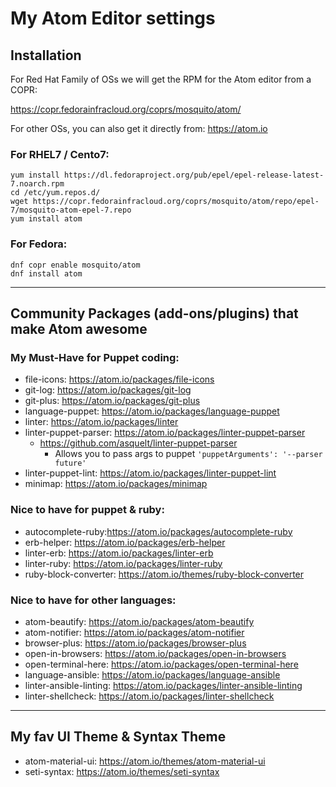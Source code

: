 # My Atom Editor settings
## Installation
For Red Hat Family of OSs we will get the RPM for the Atom editor from a COPR:

https://copr.fedorainfracloud.org/coprs/mosquito/atom/

For other OSs, you can also get it directly from: https://atom.io

### For RHEL7 / Cento7:
```shell
yum install https://dl.fedoraproject.org/pub/epel/epel-release-latest-7.noarch.rpm
cd /etc/yum.repos.d/
wget https://copr.fedorainfracloud.org/coprs/mosquito/atom/repo/epel-7/mosquito-atom-epel-7.repo
yum install atom
```

### For Fedora:
```shell
dnf copr enable mosquito/atom
dnf install atom
```

----------

## Community Packages (add-ons/plugins) that make Atom awesome
### My Must-Have for Puppet coding:
+ file-icons: https://atom.io/packages/file-icons
+ git-log: https://atom.io/packages/git-log
+ git-plus: https://atom.io/packages/git-plus
+ language-puppet: https://atom.io/packages/language-puppet
+ linter: https://atom.io/packages/linter
+ linter-puppet-parser: https://atom.io/packages/linter-puppet-parser
  + https://github.com/asquelt/linter-puppet-parser
     + Allows you to pass args to puppet `'puppetArguments': '--parser future'`
+ linter-puppet-lint: https://atom.io/packages/linter-puppet-lint
+ minimap: https://atom.io/packages/minimap


### Nice to have for puppet &amp; ruby:
+ autocomplete-ruby:https://atom.io/packages/autocomplete-ruby
+ erb-helper: https://atom.io/packages/erb-helper
+ linter-erb: https://atom.io/packages/linter-erb
+ linter-ruby: https://atom.io/packages/linter-ruby
+ ruby-block-converter: https://atom.io/themes/ruby-block-converter


### Nice to have for other languages:
+ atom-beautify: https://atom.io/packages/atom-beautify
+ atom-notifier: https://atom.io/packages/atom-notifier
+ browser-plus: https://atom.io/packages/browser-plus
+ open-in-browsers: https://atom.io/packages/open-in-browsers
+ open-terminal-here: https://atom.io/packages/open-terminal-here
+ language-ansible: https://atom.io/packages/language-ansible
+ linter-ansible-linting: https://atom.io/packages/linter-ansible-linting
+ linter-shellcheck: https://atom.io/packages/linter-shellcheck

---------

## My fav UI Theme &amp; Syntax Theme
+ atom-material-ui: https://atom.io/themes/atom-material-ui
+ seti-syntax: https://atom.io/themes/seti-syntax
